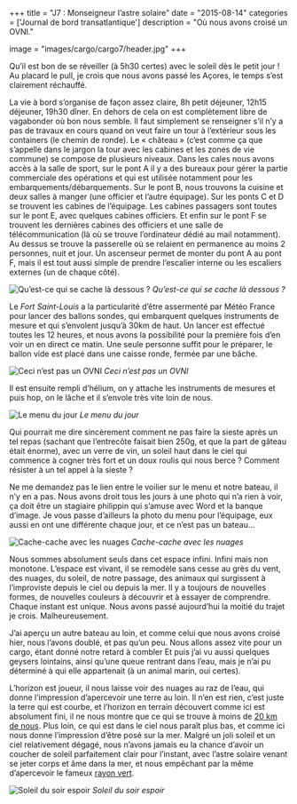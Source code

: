 +++
title = "J7 : Monseigneur l’astre solaire"
date = "2015-08-14"
categories = ['Journal de bord transatlantique']
description = "Où nous avons croisé un OVNI."

image = "images/cargo/cargo7/header.jpg"
+++

Qu’il est bon de se réveiller (à 5h30 certes) avec le soleil dès le petit jour ! Au placard le pull, je crois que nous avons passé les Açores, le temps s’est clairement réchauffé.

La vie à bord s’organise de façon assez claire, 8h petit déjeuner, 12h15 déjeuner, 19h30 dîner. En dehors de cela on est complètement libre de vagabonder où bon nous semble. Il faut simplement se renseigner s’il n’y a pas de travaux en cours quand on veut faire un tour à l’extérieur sous les containers (le chemin de ronde). Le « château » (c’est comme ça que s’appelle dans le jargon la tour avec les cabines et les zones de vie commune) se compose de plusieurs niveaux. Dans les cales nous avons accès à la salle de sport, sur le pont A il y a des bureaux pour gérer la partie commerciale des opérations et qui est utilisée notamment pour les embarquements/débarquements. Sur le pont B, nous trouvons la cuisine et deux salles à manger (une officier et l’autre équipage). Sur les ponts C et D se trouvent les cabines de l’équipage. Les cabines passagers sont toutes sur le pont E, avec quelques cabines officiers. Et enfin sur le pont F se trouvent les dernières cabines des officiers et une salle de télécommunication (là où se trouve l’ordinateur dédié au mail notamment). Au dessus se trouve la passerelle où se relaient en permanence au moins 2 personnes, nuit et jour. Un ascenseur permet de monter du pont A au pont F, mais il est tout aussi simple de prendre l’escalier interne ou les escaliers externes (un de chaque côté).

![Qu’est-ce qui se cache là dessous ?](/images/cargo/cargo7/cache.jpg)
*Qu’est-ce qui se cache là dessous ?*

Le *Fort Saint-Louis* a la particularité d’être assermenté par Météo France pour lancer des ballons sondes, qui embarquent quelques instruments de mesure et qui s’envolent jusqu’à 30km de haut. Un lancer est effectué toutes les 12 heures, et nous avons la possibilité pour la première fois d’en voir un en direct ce matin. Une seule personne suffit pour le préparer, le ballon vide est placé dans  une caisse ronde, fermée par une bâche.

![Ceci n’est pas un OVNI](/images/cargo/cargo7/envol.jpg)
*Ceci n’est pas un OVNI*

Il est ensuite rempli d’hélium, on y attache les instruments de mesures et puis hop, on le lâche et il s’envole très vite loin de nous.

![Le menu du jour](/images/cargo/cargo7/menu.jpg)
*Le menu du jour*

Qui pourrait me dire sincèrement comment ne pas faire la sieste après un tel repas (sachant que l’entrecôte faisait bien 250g, et que la part de gâteau était énorme), avec un verre de vin, un soleil haut dans le ciel qui commence à cogner très fort et un doux roulis qui nous berce ? Comment résister à un tel appel à la sieste ?

Ne me demandez pas le lien entre le voilier sur le menu et notre bateau, il n’y en a pas. Nous avons droit tous les jours à une photo qui n’a rien à voir, ça doit être un stagiaire philippin qui s’amuse avec Word et la banque d’image. Je vous passe d’ailleurs la photo du menu pour l’équipage, eux aussi en ont une différente chaque jour, et ce n’est pas un bateau…

![Cache-cache avec les nuages](/images/cargo/cargo7/plat.jpg)
*Cache-cache avec les nuages*

Nous sommes absolument seuls dans cet espace infini. Infini mais non monotone. L’espace est vivant, il se remodèle sans cesse au grès du vent, des nuages, du soleil, de notre passage, des animaux qui surgissent à l’improviste depuis le ciel ou depuis la mer. Il y a toujours de nouvelles formes, de nouvelles couleurs à découvrir et à essayer de comprendre. Chaque instant est unique.
Nous avons passé aujourd’hui la moitié du trajet je crois. Malheureusement.

J’ai aperçu un autre bateau au loin, et comme celui que nous avons croisé hier, nous l’avons doublé, et pas qu’un peu. Nous allons assez vite pour un cargo, étant donné notre retard à combler Et puis j’ai vu aussi quelques geysers lointains, ainsi qu’une queue rentrant dans l’eau, mais je n’ai pu déterminé à qui elle appartenait (à un animal marin, oui certes).

L’horizon est joueur, il nous laisse voir des nuages au raz de l’eau, qui donne l’impression d’apercevoir une terre au loin. Il n’en est rien, c’est juste la terre qui est courbe, et l’horizon en terrain découvert comme ici est absolument fini, il ne nous montre que ce qui se trouve à moins de [20 km de nous](http://villemin.gerard.free.fr/aScience/Physique/OPTIQUE/Horizon.htm). Plus loin, ce qui est dans le ciel nous paraît plus bas, et comme ici nous donne l’impression d’être posé sur la mer.
Malgré un joli soleil et un ciel relativement dégagé, nous n’avons jamais eu la chance d’avoir un coucher de soleil parfaitement clair pour l’instant, avec l’astre solaire venant se jeter corps et âme dans la mer, et nous empêchant par la même d’apercevoir le fameux [rayon vert](https://fr.wikipedia.org/wiki/Rayon_vert).

![Soleil du soir espoir](/images/cargo/cargo7/espoir.jpg)
*Soleil du soir espoir*
